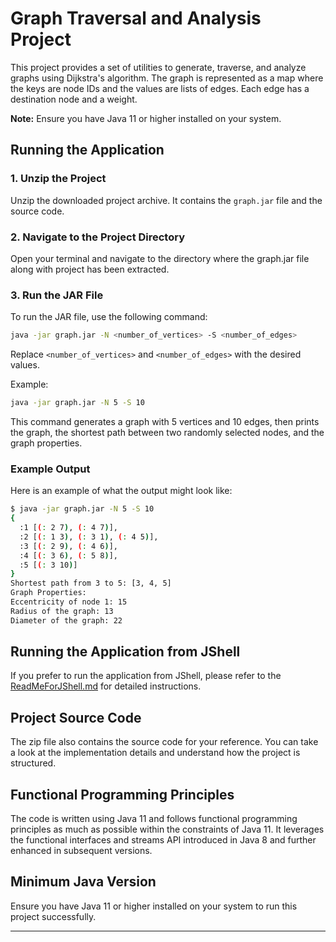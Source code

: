 # Graph Traversal and Analysis Project

This project provides a set of utilities to generate, traverse, and analyze graphs using Dijkstra's algorithm. The graph is represented as a map where the keys are node IDs and the values are lists of edges. Each edge has a destination node and a weight.

**Note:** Ensure you have Java 11 or higher installed on your system.

## Running the Application

### 1. Unzip the Project
Unzip the downloaded project archive. It contains the `graph.jar` file and the source code.

### 2. Navigate to the Project Directory
Open your terminal and navigate to the directory where the graph.jar file along with project has been extracted.

### 3. Run the JAR File
To run the JAR file, use the following command:

```sh
java -jar graph.jar -N <number_of_vertices> -S <number_of_edges>
```

Replace `<number_of_vertices>` and `<number_of_edges>` with the desired values.

Example:

```sh
java -jar graph.jar -N 5 -S 10
```

This command generates a graph with 5 vertices and 10 edges, then prints the graph, the shortest path between two randomly selected nodes, and the graph properties.

### Example Output

Here is an example of what the output might look like:

```sh
$ java -jar graph.jar -N 5 -S 10
{
  :1 [(: 2 7), (: 4 7)],
  :2 [(: 1 3), (: 3 1), (: 4 5)],
  :3 [(: 2 9), (: 4 6)],
  :4 [(: 3 6), (: 5 8)],
  :5 [(: 3 10)]
}
Shortest path from 3 to 5: [3, 4, 5]
Graph Properties:
Eccentricity of node 1: 15
Radius of the graph: 13
Diameter of the graph: 22
```

## Running the Application from JShell

If you prefer to run the application from JShell, please refer to the [ReadMeForJShell.md](ReadMeForJShell.md) for detailed instructions.

## Project Source Code

The zip file also contains the source code for your reference. You can take a look at the implementation details and understand how the project is structured.

## Functional Programming Principles

The code is written using Java 11 and follows functional programming principles as much as possible within the constraints of Java 11. It leverages the functional interfaces and streams API introduced in Java 8 and further enhanced in subsequent versions.

## Minimum Java Version

Ensure you have Java 11 or higher installed on your system to run this project successfully.

---
